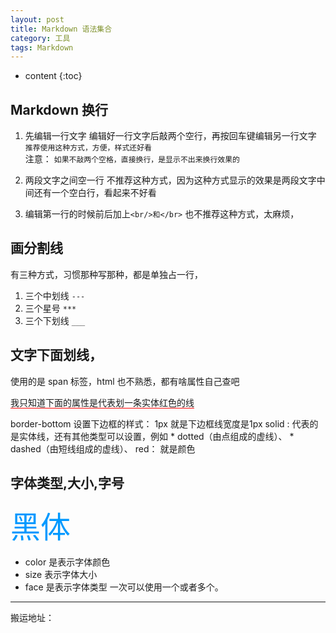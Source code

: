 ```yaml
---
layout: post
title: Markdown 语法集合
category: 工具
tags: Markdown
---
```


* content
{:toc}

## Markdown 换行

1. 先编辑一行文字
编辑好一行文字后敲两个空行，再按回车键编辑另一行文字 `推荐使用这种方式，方便，样式还好看`  
注意： `如果不敲两个空格，直接换行，是显示不出来换行效果的`

2. 两段文字之间空一行
不推荐这种方式，因为这种方式显示的效果是两段文字中间还有一个空白行，看起来不好看

3. 编辑第一行的时候前后加上`<br/>和</br>` 也不推荐这种方式，太麻烦，

## 画分割线
有三种方式，习惯那种写那种，都是单独占一行，
1. 三个中划线  `---`
2. 三个星号 `***`
3. 三个下划线 `___`


## 文字下面划线，
使用的是 span 标签，html 也不熟悉，都有啥属性自己查吧

<span style="border-bottom:1px solid red;">我只知道下面的属性是代表划一条实体红色的线</span>

border-bottom  设置下边框的样式：
1px  就是下边框线宽度是1px
solid : 代表的是实体线，还有其他类型可以设置，例如
    * dotted（由点组成的虚线）、
    * dashed（由短线组成的虚线）、
red： 就是颜色

## 字体类型,大小,字号
<font color=#0099ff size=12 face="黑体">黑体</font>
* color 是表示字体颜色
* size 表示字体大小
* face 是表示字体类型
一次可以使用一个或者多个。
---
搬运地址：
